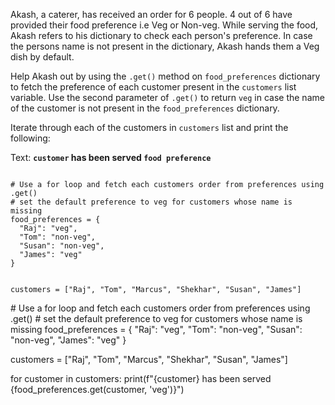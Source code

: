 Akash, a caterer, has received an order for 6 people. 4 out of 6 have provided their food preference i.e Veg or Non-veg. While serving the food, Akash refers to his dictionary to check each person's preference. In case the persons name is not present in the dictionary, Akash hands them a Veg dish by default.

Help Akash out by using the `.get()` method on `food_preferences` dictionary to fetch the preference of each customer present in the `customers` list variable. Use the second parameter of `.get()` to return `veg` in case the name of the customer is not present in the `food_preferences` dictionary.

Iterate through each of the customers in `customers` list and print the following:

Text: **`customer` has been served `food preference`**

<codeblock language="python" type="exercise" testMode="fixedInput">
<code>
# Use a for loop and fetch each customers order from preferences using .get()
# set the default preference to veg for customers whose name is missing
food_preferences = {
  "Raj": "veg",
  "Tom": "non-veg",
  "Susan": "non-veg",
  "James": "veg"
}

customers = ["Raj", "Tom", "Marcus", "Shekhar", "Susan", "James"]
</code>

<solution>
# Use a for loop and fetch each customers order from preferences using .get()
# set the default preference to veg for customers whose name is missing
food_preferences = {
  "Raj": "veg",
  "Tom": "non-veg",
  "Susan": "non-veg",
  "James": "veg"
}

customers = ["Raj", "Tom", "Marcus", "Shekhar", "Susan", "James"]

for customer in customers:
  print(f"{customer} has been served {food_preferences.get(customer, 'veg')}")
</solution>
</codeblock>